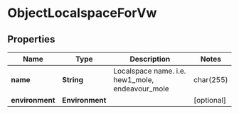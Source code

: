

# ObjectLocalspaceForVw


## Properties

| Name | Type | Description | Notes |
|------------ | ------------- | ------------- | -------------|
|**name** | **String** | Localspace name. i.e. hew1_mole, endeavour_mole | char(255) |  |
|**environment** | **Environment** |  |  [optional] |




